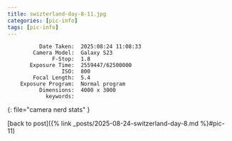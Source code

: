 ```yaml
---
title: swizterland-day-8-11.jpg
categories: [pic-info]
tags: [pic-info]
---
```


```text
          Date Taken:  2025:08:24 11:08:33
        Camera Model:  Galaxy S23
              F-Stop:  1.8
       Exposure Time:  2559447/62500000
                 ISO:  800
        Focal Length:  5.4
    Exposure Program:  Normal program
          Dimensions:  4000 x 3000
            keywords:  
```
{: file="camera nerd stats" }

[back to post]({% link _posts/2025-08-24-switzerland-day-8.md %}#pic-11)